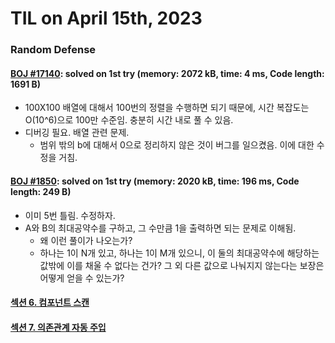 # **TIL on April 15th, 2023**
### Random Defense
#### [BOJ #17140](../../../Problem%20Solving/boj/random%20defense/17140-04-14-2023.cpp): solved on 1st try (memory: 2072 kB, time: 4 ms, Code length: 1691 B)
* 100X100 배열에 대해서 100번의 정렬을 수행하면 되기 때문에, 시간 복잡도는 O(10^6)으로 100만 수준임. 충분히 시간 내로 풀 수 있음.
* 디버깅 필요. 배열 관련 문제.
  - 범위 밖의 b에 대해서 0으로 정리하지 않은 것이 버그를 일으켰음. 이에 대한 수정을 거침.


#### [BOJ #1850](../../../Problem%20Solving/boj/random%20defense/1850-04-14-2023.cpp): solved on 1st try (memory: 2020 kB, time: 196 ms, Code length: 249 B)
* 이미 5번 틀림. 수정하자.
* A와 B의 최대공약수를 구하고, 그 수만큼 1을 출력하면 되는 문제로 이해됨.
  - 왜 이런 풀이가 나오는가?
  - 하나는 1이 N개 있고, 하나는 1이 M개 있으니, 이 둘의 최대공약수에 해당하는 값밖에 이를 채울 수 없다는 건가? 그 외 다른 값으로 나눠지지 않는다는 보장은 어떻게 얻을 수 있는가?

#### [섹션 6. 컴포넌트 스캔](../../../Library%20and%20Framework/spring/Lecture-02/ch-06-04-15-2023.md)
#### [섹션 7. 의존관계 자동 주입](../../../Library%20and%20Framework/spring/Lecture-02/ch-07-04-15-2023.md)